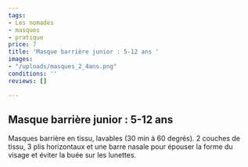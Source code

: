 ```yaml
---
tags:
- Les nomades
- masques
- pratique
price: 7
title: 'Masque barrière junior : 5-12 ans '
images:
- "/uploads/masques_2_4ans.png"
conditions: ''
reviews: []

---
```

## Masque barrière junior : 5-12 ans

Masques barrière en tissu, lavables (30 min à 60 degrés). 2 couches de tissu, 3 plis horizontaux et une barre nasale pour épouser la forme du visage et éviter la buée sur les lunettes.